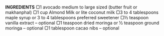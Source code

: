 **INGREDIENTS**
▢1 avocado medium to large sized (butter fruit or makhanphal)
▢1 cup Almond Milk or lite coconut milk
▢3 to 4 tablespoons maple syrup or 3 to 4 tablespoons preferred sweetener
▢½ teaspoon vanilla extract – optional
▢1 teaspoon dried moringa or ½ teaspoon ground moringa – optional
▢1 tablespoon cacao nibs – optional